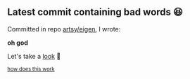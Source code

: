 ## Latest commit containing bad words 😆

Committed in repo [artsy/eigen](https://github.com/artsy/eigen), I wrote:

**oh god**

Let's take a [look](https://github.com/artsy/eigen/commit/0fc5f1a0ada83b2993155dd8036b2a3e7d96b45b) 🤔

<sub>[how does this work](https://github.com/pvinis/pvinis/blob/master/README_ACTUAL.md)</sub>
